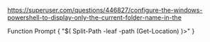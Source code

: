
https://superuser.com/questions/446827/configure-the-windows-powershell-to-display-only-the-current-folder-name-in-the

Function Prompt { "$( Split-Path -leaf -path (Get-Location) )>" }
